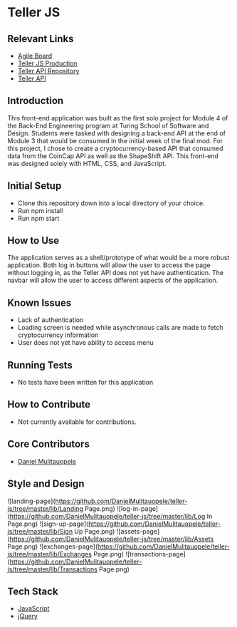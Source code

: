 # Teller JS

## Relevant Links
 * [Agile Board](https://waffle.io/DanielMulitauopele/teller-js)
 * [Teller JS Production](https://danielmulitauopele.github.io/teller-js/)
 * [Teller API Repository](https://github.com/DanielMulitauopele/teller-api)
 * [Teller API](https://guarded-reef-25579.herokuapp.com/api/v1/assets)

## Introduction

This front-end application was built as the first solo project for Module 4 of the Back-End Engineering program at Turing School of Software and Design. Students were tasked with designing a back-end API at the end of Module 3 that would be consumed in the initial week of the final mod. For this project, I chose to create a cryptocurrency-based API that consumed data from the CoinCap API as well as the ShapeShift API. This front-end was designed solely with HTML, CSS, and JavaScript.

## Initial Setup

* Clone this repository down into a local directory of your choice.
* Run npm install
* Run npm start

## How to Use

The application serves as a shell/prototype of what would be a more robust application. Both log in buttons will allow the user to access the page without logging in, as the Teller API does not yet have authentication. The navbar will allow the user to access different aspects of the application.

## Known Issues

* Lack of authentication
* Loading screen is needed while asynchronous calls are made to fetch cryptocurrency information
* User does not yet have ability to access menu

## Running Tests

* No tests have been written for this application

## How to Contribute

* Not currently available for contributions.

## Core Contributors

* [Daniel Mulitauopele](https://github.com/DanielMulitauopele)

## Style and Design

![landing-page](https://github.com/DanielMulitauopele/teller-js/tree/master/lib/Landing Page.png)
![log-in-page](https://github.com/DanielMulitauopele/teller-js/tree/master/lib/Log In Page.png)
![sign-up-page](https://github.com/DanielMulitauopele/teller-js/tree/master/lib/Sign Up Page.png)
![assets-page](https://github.com/DanielMulitauopele/teller-js/tree/master/lib/Assets Page.png)
![exchanges-page](https://github.com/DanielMulitauopele/teller-js/tree/master/lib/Exchanges Page.png)
![transactions-page](https://github.com/DanielMulitauopele/teller-js/tree/master/lib/Transactions Page.png)

## Tech Stack

* [JavaScript](https://www.javascript.com/)
* [jQuery](https://jquery.com/)
